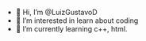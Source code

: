 - 👋 Hi, I’m @LuizGustavoD
- 👀 I’m interested in learn about coding
- 🌱 I’m currently learning c++, html.

<!---
LuizGustavoD/LuizGustavoD is a ✨ special ✨ repository because its `README.md` (this file) appears on your GitHub profile.
You can click the Preview link to take a look at your changes.
--->
